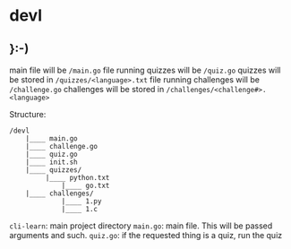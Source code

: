 # devl
## }:-)

main file will be 		  `/main.go`
file running quizzes will be      `/quiz.go`
quizzes will be stored in 	  `/quizzes/<language>.txt`
file running challenges will be   `/challenge.go`
challenges will be stored in      `/challenges/<challenge#>.<language>`


Structure:
```
/devl
    |____ main.go
    |____ challenge.go
    |____ quiz.go
    |____ init.sh
    |____ quizzes/
	     |____ python.txt
             |____ go.txt
    |____ challenges/
             |____ 1.py
             |____ 1.c
```

`cli-learn`: main project directory
`main.go`: main file. This will be passed arguments and such. 
`quiz.go`: if the requested thing is a quiz, run the quiz
